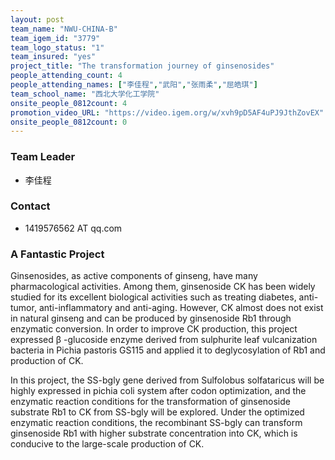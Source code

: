 ```yaml
---
layout: post
team_name: "NWU-CHINA-B"
team_igem_id: "3779"
team_logo_status: "1"
team_insured: "yes"
project_title: "The transformation journey of ginsenosides"
people_attending_count: 4
people_attending_names: ["李佳程","武阳","张雨柔","屈皓琪"]
team_school_name: "西北大学化工学院"
onsite_people_0812count: 4
promotion_video_URL: "https://video.igem.org/w/xvh9pD5AF4uPJ9JthZovEX"
onsite_people_0812count: 0
---
```



### Team Leader
* 李佳程

### Contact
* 1419576562 AT qq.com

### A Fantastic Project

Ginsenosides, as active components of ginseng, have many pharmacological activities. Among them, ginsenoside CK has been widely studied for its excellent biological activities such as treating diabetes, anti-tumor, anti-inflammatory and anti-aging. However, CK almost does not exist in natural ginseng and can be produced by ginsenoside Rb1 through enzymatic conversion. In order to improve CK production, this project expressed β -glucoside enzyme derived from sulphurite leaf vulcanization bacteria in Pichia pastoris GS115 and applied it to deglycosylation of Rb1 and production of CK.

In this project, the SS-bgly gene derived from Sulfolobus solfataricus will be highly expressed in pichia coli system after codon optimization, and the enzymatic reaction conditions for the transformation of ginsenoside substrate Rb1 to CK from SS-bgly will be explored. Under the optimized enzymatic reaction conditions, the recombinant SS-bgly can transform ginsenoside Rb1 with higher substrate concentration into CK, which is conducive to the large-scale production of CK.
